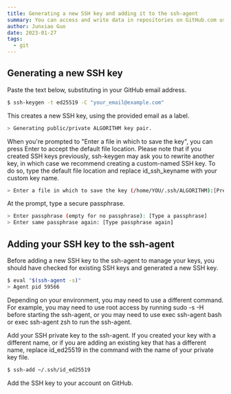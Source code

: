 ```yaml
---
title: Generating a new SSH key and adding it to the ssh-agent 
summary: You can access and write data in repositories on GitHub.com using SSH (Secure Shell Protocol). When you connect via SSH, you authenticate using a private key file on your local machine. 
author: Junxiao Guo
date: 2023-01-27
tags:
  - git
---
```


## Generating a new SSH key

Paste the text below, substituting in your GitHub email address.

```bash
$ ssh-keygen -t ed25519 -C "your_email@example.com"
```

This creates a new SSH key, using the provided email as a label.

```bash
> Generating public/private ALGORITHM key pair.
```

When you're prompted to "Enter a file in which to save the key", you can press Enter to accept the default file location. Please note that if you created SSH keys previously, ssh-keygen may ask you to rewrite another key, in which case we recommend creating a custom-named SSH key. To do so, type the default file location and replace id_ssh_keyname with your custom key name.

```bash
> Enter a file in which to save the key (/home/YOU/.ssh/ALGORITHM):[Press enter]
```

At the prompt, type a secure passphrase.

```bash
> Enter passphrase (empty for no passphrase): [Type a passphrase]
> Enter same passphrase again: [Type passphrase again]
```

## Adding your SSH key to the ssh-agent

Before adding a new SSH key to the ssh-agent to manage your keys, you should have checked for existing SSH keys and generated a new SSH key.

```bash
$ eval "$(ssh-agent -s)"
> Agent pid 59566
```

Depending on your environment, you may need to use a different command. For example, you may need to use root access by running sudo -s -H before starting the ssh-agent, or you may need to use exec ssh-agent bash or exec ssh-agent zsh to run the ssh-agent.

Add your SSH private key to the ssh-agent. If you created your key with a different name, or if you are adding an existing key that has a different name, replace id_ed25519 in the command with the name of your private key file.

```bash
$ ssh-add ~/.ssh/id_ed25519
```

Add the SSH key to your account on GitHub.